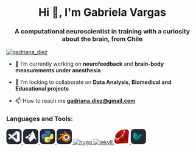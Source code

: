 <h1 align="center">Hi 👋, I'm Gabriela Vargas</h1>
<h3 align="center">A computational neuroscientist in training with a curiosity about the brain, from Chile </h3>

<p align="left"> <a href="https://twitter.com/gadriana_diez" target="blank"><img src="https://img.shields.io/twitter/follow/gadriana_diez?logo=twitter&style=for-the-badge" alt="gadriana_diez" /></a> </p>

- 🔭 I’m currently working on **neurofeedback** and **brain-body measurements under anesthesia**

- 👯 I’m looking to collaborate on **Data Analysis, Biomedical and Educational projects**

- 📫 How to reach me **gadriana.diez@gmail.com**



</p>

<h3 align="left">Languages and Tools:</h3> <p align="left"> <a href="https://code.visualstudio.com/" target="_blank"> <img src="https://raw.githubusercontent.com/tandpfun/skill-icons/main/icons/VSCode-Dark.svg" alt="vscode" width="40" height="40"/> </a> <a href="https://www.mathworks.com/" target="_blank"> <img src="https://raw.githubusercontent.com/tandpfun/skill-icons/main/icons/Matlab-Dark.svg" alt="matlab" width="40" height="40"/>   </a> <a href="https://www.python.org/" target="_blank"> <img src="https://raw.githubusercontent.com/tandpfun/skill-icons/main/icons/Python-Dark.svg" alt="python" width="40" height="40"/>  </a> <a href="https://www.blender.org/" target="_blank"> <img src="https://raw.githubusercontent.com/tandpfun/skill-icons/main/icons/Blender-Dark.svg" alt="blender" width="40" height="40"/> </a> <a href="https://gohugo.io/" target="_blank"> <img src="https://api.iconify.design/logos-hugo.svg" alt="hugo" width="40" height="40"/> </a> <a href="https://jekyllrb.com/" target="_blank"> <img src="https://www.vectorlogo.zone/logos/jekyllrb/jekyllrb-icon.svg" alt="jekyll" width="40" height="40"/> </a> <a href="https://www.ruby-lang.org/en/" target="_blank"> <img src="https://raw.githubusercontent.com/devicons/devicon/master/icons/ruby/ruby-original.svg" alt="ruby" width="40" height="40"/ </a> <a href="https://www.latex-project.org/" target="_blank"> <img src="https://raw.githubusercontent.com/tandpfun/skill-icons/main/icons/LaTeX-Dark.svg" alt="latex" width="40" height="40"/> </a> </p>

